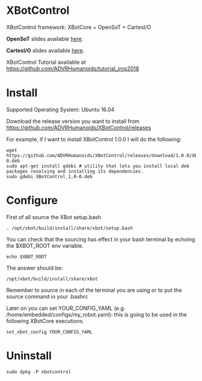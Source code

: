 # XBotControl
XBotControl framework: XBotCore + OpenSoT + CartesI/O

**OpenSoT** slides available [here](https://docs.google.com/presentation/d/1kwJsAnVi_3ADtqFSTP8wq3JOGLcvDV_ypcEEjPHnCEA/edit#slide=id.p).

**CartesI/O** slides available [here](https://docs.google.com/presentation/d/1bmeKwGsyhoEIW_Wd05ITrp71J0FMkANDNeZTTDXzfJ4/edit#slide=id.p).

XBotControl Tutorial available at https://github.com/ADVRHumanoids/tutorial_iros2018

# Install

Supported Operating System: Ubuntu 16.04

Download the release version you want to install from https://github.com/ADVRHumanoids/XBotControl/releases

For example, if I want to install XBotControl 1.0.0 I will do the following:

```
wget https://github.com/ADVRHumanoids/XBotControl/releases/download/1.0.0/XBotControl_1.0-0.deb
sudo apt-get install gdebi # utility that lets you install local deb packages resolving and installing its dependencies.
sudo gdebi XBotControl_1.0-0.deb
```

# Configure

First of all source the XBot setup.bash

```
. /opt/xbot/build/install/share/xbot/setup.bash
```

You can check that the sourcing has effect in your bash terminal by echoing the $XBOT_ROOT env variable.

```
echo $XBOT_ROOT
```

The answer should be:

```
/opt/xbot/build/install/share/xbot
```

Remember to source in each of the terminal you are using or to put the source command in your .bashrc

Later on you can set YOUR_CONFIG_YAML (e.g. /home/embedded/configs/my_robot.yaml): this is going to be used in the following XBotCore executions.

```
set_xbot_config YOUR_CONFIG_YAML
````


# Uninstall

```
sudo dpkg -P xbotcontrol
```

